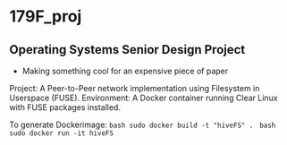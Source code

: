 # 179F_proj
## Operating Systems Senior Design Project
- Making something cool for an expensive piece of paper

Project: A Peer-to-Peer network implementation using Filesystem in Userspace (FUSE).
Environment: A Docker container running Clear Linux with FUSE packages installed.

To generate Dockerimage:
    ```bash
    sudo docker build -t "hiveFS" .
    ```
    ```bash
    sudo docker run -it hiveFS
    ```
